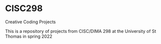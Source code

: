 # CISC298
Creative Coding Projects


This is a repository of projects from CISC/DIMA 298 at the University of St Thomas in spring 2022
